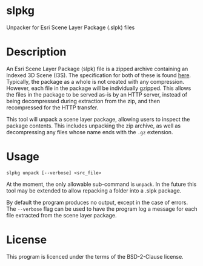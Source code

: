 # slpkg
Unpacker for Esri Scene Layer Package (.slpk) files

# Description
An Esri Scene Layer Package (slpk) file is a zipped archive containing an Indexed 3D Scene (I3S). The specification for both of these is found [here](https://github.com/Esri/i3s-spec). Typically, the package as a whole is not created with any compression. However, each file in the package will be individually gzipped. This allows the files in the package to be served as-is by an HTTP server, instead of being decompressed during extraction from the zip, and then recompressed for the HTTP transfer.

This tool will unpack a scene layer package, allowing users to inspect the package contents. This includes unpacking the zip archive, as well as decompressing any files whose name ends with the `.gz` extension.

# Usage

`slpkg unpack [--verbose] <src_file>`

At the moment, the only allowable sub-command is `unpack`. In the future this tool may be extended to allow repacking a folder into a .slpk package.

By default the program produces no output, except in the case of errors. The `--verbose` flag can be used to have the program log a message for each file extracted from the scene layer package.

# License

This program is licenced under the terms of the BSD-2-Clause license.
